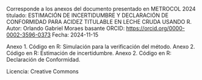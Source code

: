 Corresponde a los anexos del documento presentado en METROCOL 2024 titulado: ESTIMACIÓN DE INCERTIDUMBRE Y DECLARACIÓN DE CONFORMIDAD PARA ACIDEZ TITULABLE EN LECHE CRUDA USANDO R.
Autor: Orlando Gabriel Moraes basante
ORCID: https://orcid.org/0000-0002-3596-0373
Fecha: 2024-11-15

  Anexo 1. Código en R: Simulación para la verificación del método.
  Anexo 2. Código en R: Estimación de incertidumbre.
  Anexo 2. Código en R: Declaración de Conformidad.

Licencia: Creative Commons 
